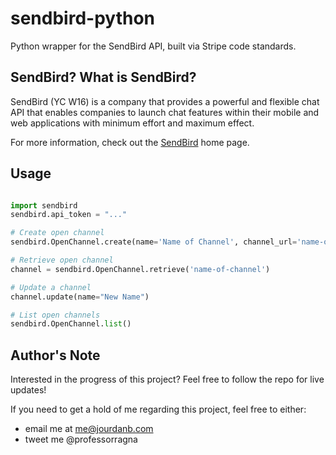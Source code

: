 # sendbird-python
Python wrapper for the SendBird API, built via Stripe code standards.

## SendBird? What is SendBird?

SendBird (YC W16) is a company that provides a powerful and flexible chat API that enables companies to launch chat features within their mobile and web applications with minimum effort and maximum effect. 

For more information, check out the [SendBird](http://sendbird.com?source=https://github.com/jpbullalayao/sendbird-python) home page.


## Usage

```python

import sendbird
sendbird.api_token = "..."

# Create open channel
sendbird.OpenChannel.create(name='Name of Channel', channel_url='name-of-channel')

# Retrieve open channel
channel = sendbird.OpenChannel.retrieve('name-of-channel')

# Update a channel
channel.update(name="New Name")

# List open channels
sendbird.OpenChannel.list()
```


## Author's Note
Interested in the progress of this project? Feel free to follow the repo for live updates! 

If you need to get a hold of me regarding this project, feel free to either:
- email me at me@jourdanb.com
- tweet me @professorragna
